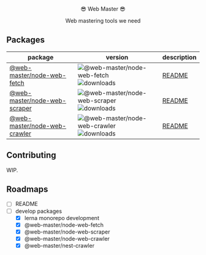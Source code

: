 <p align="center">😎 Web Master 😎</p>
<p align="center">Web mastering tools we need</p>

## Packages

| package | version | description |
| --- | --- | --- |
| [@web-master/node-web-fetch](https://npm.im/@web-master/node-web-fetch) | ![@web-master/node-web-fetch](https://img.shields.io/npm/v/@web-master/node-web-fetch.svg) ![downloads](https://img.shields.io/npm/dt/@web-master/node-web-fetch.svg) | [README](https://github.com/saltyshiomix/web-master/blob/master/packages/node-web-fetch/README.md) |
| [@web-master/node-web-scraper](https://npm.im/@web-master/node-web-scraper) | ![@web-master/node-web-scraper](https://img.shields.io/npm/v/@web-master/node-web-scraper.svg) ![downloads](https://img.shields.io/npm/dt/@web-master/node-web-scraper.svg) | [README](https://github.com/saltyshiomix/web-master/blob/master/packages/node-web-scraper/README.md) |
| [@web-master/node-web-crawler](https://npm.im/@web-master/node-web-crawler) | ![@web-master/node-web-crawler](https://img.shields.io/npm/v/@web-master/node-web-crawler.svg) ![downloads](https://img.shields.io/npm/dt/@web-master/node-web-crawler.svg) | [README](https://github.com/saltyshiomix/web-master/blob/master/packages/node-web-crawler/README.md) |

## Contributing

WIP.

## Roadmaps

- [ ] README
- [ ] develop packages
  - [x] lerna monorepo development
  - [x] @web-master/node-web-fetch
  - [x] @web-master/node-web-scraper
  - [x] @web-master/node-web-crawler
  - [x] @web-master/nest-crawler
